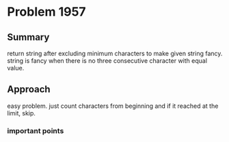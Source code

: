 # Problem 1957
## Summary
return string after excluding minimum characters to make given string fancy.
string is fancy when there is no three consecutive character with equal value.

## Approach
easy problem.
just count characters from beginning and if it reached at the limit, skip.

### important points
